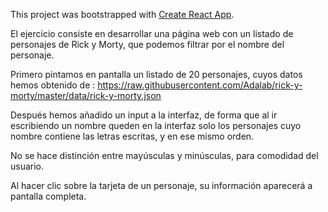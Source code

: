 This project was bootstrapped with [Create React App](https://github.com/facebook/create-react-app).

El ejercicio consiste en desarrollar una página web con un listado de personajes de Rick y Morty, que
podemos filtrar por el nombre del personaje.

Primero pintamos en pantalla un listado de 20 personajes, cuyos datos hemos obtenido de : https://raw.githubusercontent.com/Adalab/rick-y-morty/master/data/rick-y-morty.json

Después hemos añadido un input a la interfaz, de forma que al ir escribiendo un nombre queden en la interfaz solo los personajes cuyo nombre contiene las letras escritas, y en ese mismo orden.

No se hace distinción entre mayúsculas y minúsculas, para comodidad del usuario.

Al hacer clic sobre la tarjeta de un personaje, su información aparecerá a pantalla completa.
